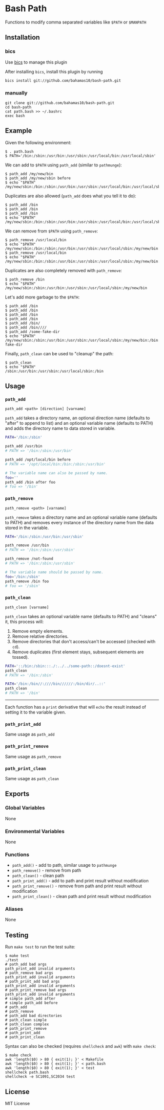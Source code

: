 Bash Path
=========

Functions to modify comma separated variables like `$PATH` or `$MANPATH`

Installation
------------

### bics

Use [bics](https://github.com/bahamas10/bics) to manage this plugin

After installing `bics`, install this plugin by running

    bics install git://github.com/bahamas10/bash-path.git

### manually

    git clone git://github.com/bahamas10/bash-path.git
    cd bash-path
    cat path.bash >> ~/.bashrc
    exec bash

Example
-------

Given the following environment:

    $ . path.bash
    $ PATH='/bin:/sbin:/usr/bin:/usr/sbin:/usr/local/bin:/usr/local/sbin'

We can add to `$PATH` using `path_add` (similar to `pathmunge`):

    $ path_add /my/new/bin
    $ path_add /my/new/sbin before
    $ echo "$PATH"
    /my/new/sbin:/bin:/sbin:/usr/bin:/usr/sbin:/usr/local/bin:/usr/local/sbin:/my/new/bin

Duplicates are also allowed (`path_add` does what you tell it to do):

    $ path_add /bin
    $ path_add /bin
    $ path_add /bin
    $ echo "$PATH"
    /my/new/sbin:/bin:/sbin:/usr/bin:/usr/sbin:/usr/local/bin:/usr/local/sbin:/my/new/bin:/bin:/bin:/bin

We can remove from `$PATH` using `path_remove`:

    $ path_remove /usr/local/bin
    $ echo "$PATH"
    /my/new/sbin:/bin:/sbin:/usr/bin:/usr/sbin:/usr/local/sbin:/my/new/bin:/bin:/bin:/bin
    $ path_remove /usr/local/bin
    $ echo "$PATH"
    /my/new/sbin:/bin:/sbin:/usr/bin:/usr/sbin:/usr/local/sbin:/my/new/bin:/bin:/bin:/bin

Duplicates are also completely removed with `path_remove`:

    $ path_remove /bin
    $ echo "$PATH"
    /my/new/sbin:/sbin:/usr/bin:/usr/sbin:/usr/local/sbin:/my/new/bin

Let's add more garbage to the `$PATH`:

    $ path_add /bin
    $ path_add /bin
    $ path_add /bin
    $ path_add /bin
    $ path_add /bin/
    $ path_add /bin////
    $ path_add /some-fake-dir
    $ echo "$PATH"
    /my/new/sbin:/sbin:/usr/bin:/usr/sbin:/usr/local/sbin:/my/new/bin:/bin:/bin:/bin:/bin:/bin/:/bin////:/some-fake-dir

Finally, `path_clean` can be used to "cleanup" the path:

    $ path_clean
    $ echo "$PATH"
    /sbin:/usr/bin:/usr/sbin:/usr/local/sbin:/bin

Usage
-----

### `path_add`

`path_add <path> [direction] [varname]`

`path_add` takes a directory name, an optional direction name (defaults to
"after" to append to list) and an optional variable name (defaults to PATH)
and adds the directory name to data stored in variable.

``` bash
PATH='/bin:/sbin'

path_add /usr/bin
# PATH => '/bin:/sbin:/usr/bin'

path_add /opt/local/bin before
# PATH => '/opt/local/bin:/bin:/sbin:/usr/bin'

# The variable name can also be passed by name.
foo=''
path_add /bin after foo
# foo => '/bin'
```

### `path_remove`

`path_remove <path> [varname]`

`path_remove` takes a directory name and an optional variable name (defaults to
PATH) and removes every instance of the directory name from the data stored in
the variable.

``` bash
PATH='/bin:/sbin:/usr/bin:/usr/sbin'

path_remove /usr/bin
# PATH => '/bin:/sbin:/usr/sbin'

path_remove /not-found
# PATH => '/bin:/sbin:/usr/sbin'

# The variable name should be passed by name.
foo='/bin:/sbin'
path_remove /bin foo
# foo => '/sbin'
```

### `path_clean`

`path_clean [varname]`

`path_clean` takes an optional variable name (defaults to PATH) and "cleans" it,
this process will:

1. Remove empty elements.
2. Remove relative directories.
3. Remove directories that don't access/can't be accessed (checked with `cd`).
4. Remove duplicates (first element stays, subsequent elements are tossed).

``` bash
PATH='::/bin:/sbin:::./:../../some-path::/doesnt-exist'
path_clean
# PATH => '/bin:/sbin'

PATH='/bin:/bin//:////bin//////:/bin/dir/..::'
path_clean
# PATH => '/bin'
```

---

Each function has a `print` derivative that will `echo` the result instead of
setting it to the variable given.

### `path_print_add`

Same usage as `path_add`

### `path_print_remove`

Same usage as `path_remove`

### `path_print_clean`

Same usage as `path_clean`

Exports
-------

### Global Variables

None

### Environmental Variables

None

### Functions

- `path_add()` - add to path, similar usage to `pathmunge`
- `path_remove()` - remove from path
- `path_clean()` - clean path
- `path_print_add()` - add to path and print result without modification
- `path_print_remove()` - remove from path and print result without modification
- `path_print_clean()` - clean path and print result without modification

### Aliases

None

Testing
-------

Run `make test` to run the test suite:

    $ make test
    ./test
    # path_add bad args
    path_print_add invalid arguments
    # path_remove bad args
    path_print_add invalid arguments
    # path_print_add bad args
    path_print_add invalid arguments
    # path_print_remove bad args
    path_print_add invalid arguments
    # simple path_add after
    # simple path_add before
    # path_add
    # path_remove
    # path_add bad directories
    # path_clean simple
    # path_clean complex
    # path_print_remove
    # path_print_add
    # path_print_clean

Syntax can also be checked (requires `shellcheck` and `awk`) with `make check`:

    $ make check
    awk 'length($0) > 80 { exit(1); }' < Makefile
    awk 'length($0) > 80 { exit(1); }' < path.bash
    awk 'length($0) > 80 { exit(1); }' < test
    shellcheck path.bash
    shellcheck -e SC1091,SC2034 test

License
-------

MIT License
